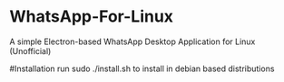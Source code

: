 # WhatsApp-For-Linux
A simple Electron-based WhatsApp Desktop Application for Linux (Unofficial)

#Installation 
run sudo ./install.sh to install in debian based distributions
